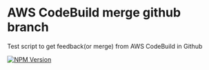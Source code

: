 # AWS CodeBuild merge github branch 

Test script to get feedback(or merge) from AWS CodeBuild in Github


<a href="https://console.aws.amazon.com/codesuite/codebuild/641408678080/projects/AnetaEd-back-dev/history?region=us-east-1" target="_blank"><img src="https://codebuild.us-east-1.amazonaws.com/badges?uuid=eyJlbmNyeXB0ZWREYXRhIjoibEZqaHpZd3lPeHlDK2FvR0djdjM0d0RZZ0pJQm02Mzc4andyY2FGQ0l3R2xMbEk1TDZ1VVBoMFZFenZ1cUpMbTc4ZzRIODYzcDdlSTFDc3dtVzZkWFpzPSIsIml2UGFyYW1ldGVyU3BlYyI6IlFWTTBNVVlTeFduWEU0ZHAiLCJtYXRlcmlhbFNldFNlcmlhbCI6MX0%3D&branch=main" alt="NPM Version" /></a>
